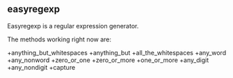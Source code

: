 easyregexp
-

Easyregexp is a regular expression generator.

The methods working right now are:

+anything\_but\_whitespaces
+anything\_but
+all\_the\_whitespaces
+any\_word
+any\_nonword
+zero\_or\_one
+zero\_or\_more
+one\_or\_more
+any\_digit
+any\_nondigit
+capture

